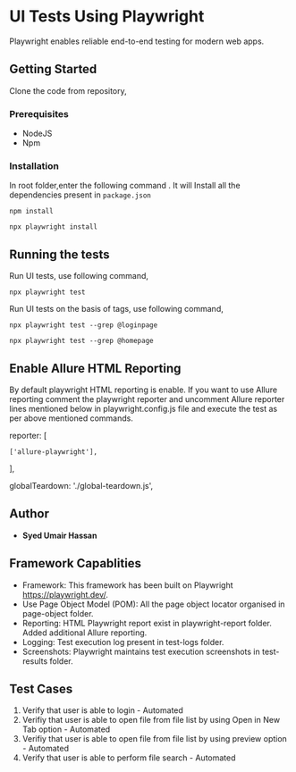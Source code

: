 # UI Tests Using Playwright

Playwright enables reliable end-to-end testing for modern web apps.

## Getting Started

Clone the code from repository,
### Prerequisites

- NodeJS
- Npm

### Installation

In root folder,enter the following command . It will Install all the dependencies present in `package.json`

```
npm install
```

```
npx playwright install
```

## Running the tests

Run UI tests, use following command,

```
npx playwright test
```

Run UI tests on the basis of tags, use following command,

```
npx playwright test --grep @loginpage
```

```
npx playwright test --grep @homepage
```

## Enable Allure HTML Reporting

By default playwright HTML reporting is enable. If you want to use Allure reporting comment the playwright reporter and uncomment Allure reporter lines mentioned below in playwright.config.js file and execute the test as per above mentioned commands.

reporter: [
    
    ['allure-playwright'],
],

globalTeardown: './global-teardown.js',

## Author

- **Syed Umair Hassan**

## Framework Capablities

- Framework: This framework has been built on Playwright https://playwright.dev/.
- Use Page Object Model (POM): All the page object locator organised in page-object folder.
- Reporting: HTML Playwright report exist in playwright-report folder. Added additional Allure reporting.
- Logging: Test execution log present in test-logs folder.
- Screenshots: Playwright maintains test execution screenshots in test-results folder.

## Test Cases 
1. Verify that user is able to login - Automated
2. Verifiy that user is able to open file from file list by using Open in New Tab option - Automated
3. Verifiy that user is able to open file from file list by using preview option - Automated
4. Verify that user is able to perform file search - Automated
